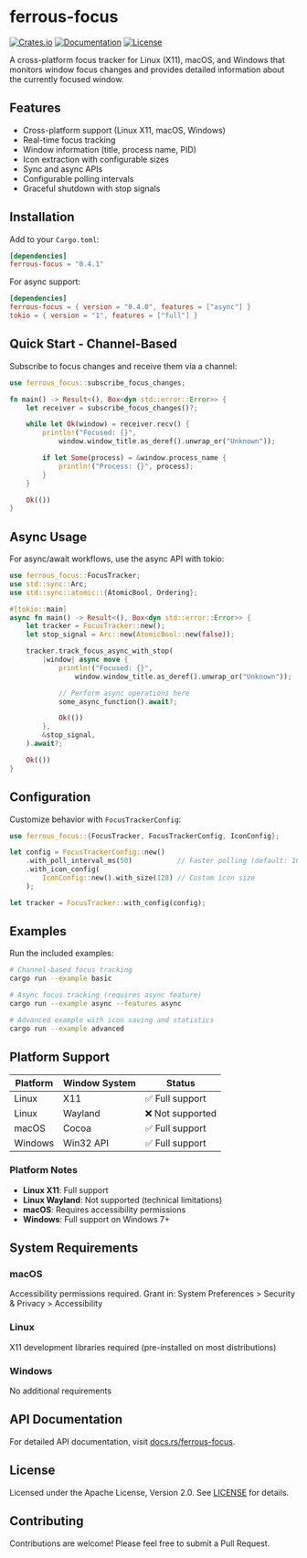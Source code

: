 # ferrous-focus

[![Crates.io](https://img.shields.io/crates/v/ferrous-focus.svg)](https://crates.io/crates/ferrous-focus)
[![Documentation](https://docs.rs/ferrous-focus/badge.svg)](https://docs.rs/ferrous-focus)
[![License](https://img.shields.io/badge/license-Apache%202.0-blue.svg)](LICENSE)

A cross-platform focus tracker for Linux (X11), macOS, and Windows that monitors window focus changes and provides detailed information about the currently focused window.

## Features

-   Cross-platform support (Linux X11, macOS, Windows)
-   Real-time focus tracking
-   Window information (title, process name, PID)
-   Icon extraction with configurable sizes
-   Sync and async APIs
-   Configurable polling intervals
-   Graceful shutdown with stop signals

## Installation

Add to your `Cargo.toml`:

```toml
[dependencies]
ferrous-focus = "0.4.1"
```

For async support:

```toml
[dependencies]
ferrous-focus = { version = "0.4.0", features = ["async"] }
tokio = { version = "1", features = ["full"] }
```

## Quick Start - Channel-Based

Subscribe to focus changes and receive them via a channel:

```rust
use ferrous_focus::subscribe_focus_changes;

fn main() -> Result<(), Box<dyn std::error::Error>> {
    let receiver = subscribe_focus_changes()?;

    while let Ok(window) = receiver.recv() {
        println!("Focused: {}",
            window.window_title.as_deref().unwrap_or("Unknown"));

        if let Some(process) = &window.process_name {
            println!("Process: {}", process);
        }
    }

    Ok(())
}
```

## Async Usage

For async/await workflows, use the async API with tokio:

```rust
use ferrous_focus::FocusTracker;
use std::sync::Arc;
use std::sync::atomic::{AtomicBool, Ordering};

#[tokio::main]
async fn main() -> Result<(), Box<dyn std::error::Error>> {
    let tracker = FocusTracker::new();
    let stop_signal = Arc::new(AtomicBool::new(false));

    tracker.track_focus_async_with_stop(
        |window| async move {
            println!("Focused: {}",
                window.window_title.as_deref().unwrap_or("Unknown"));

            // Perform async operations here
            some_async_function().await?;

            Ok(())
        },
        &stop_signal,
    ).await?;

    Ok(())
}
```

## Configuration

Customize behavior with `FocusTrackerConfig`:

```rust
use ferrous_focus::{FocusTracker, FocusTrackerConfig, IconConfig};

let config = FocusTrackerConfig::new()
    .with_poll_interval_ms(50)           // Faster polling (default: 100ms)
    .with_icon_config(
        IconConfig::new().with_size(128) // Custom icon size
    );

let tracker = FocusTracker::with_config(config);
```

## Examples

Run the included examples:

```bash
# Channel-based focus tracking
cargo run --example basic

# Async focus tracking (requires async feature)
cargo run --example async --features async

# Advanced example with icon saving and statistics
cargo run --example advanced
```

## Platform Support

| Platform | Window System | Status           |
| -------- | ------------- | ---------------- |
| Linux    | X11           | ✅ Full support  |
| Linux    | Wayland       | ❌ Not supported |
| macOS    | Cocoa         | ✅ Full support  |
| Windows  | Win32 API     | ✅ Full support  |

### Platform Notes

-   **Linux X11**: Full support
-   **Linux Wayland**: Not supported (technical limitations)
-   **macOS**: Requires accessibility permissions
-   **Windows**: Full support on Windows 7+

## System Requirements

### macOS

Accessibility permissions required. Grant in: System Preferences > Security & Privacy > Accessibility

### Linux

X11 development libraries required (pre-installed on most distributions)

### Windows

No additional requirements

## API Documentation

For detailed API documentation, visit [docs.rs/ferrous-focus](https://docs.rs/ferrous-focus).

## License

Licensed under the Apache License, Version 2.0. See [LICENSE](LICENSE) for details.

## Contributing

Contributions are welcome! Please feel free to submit a Pull Request.

